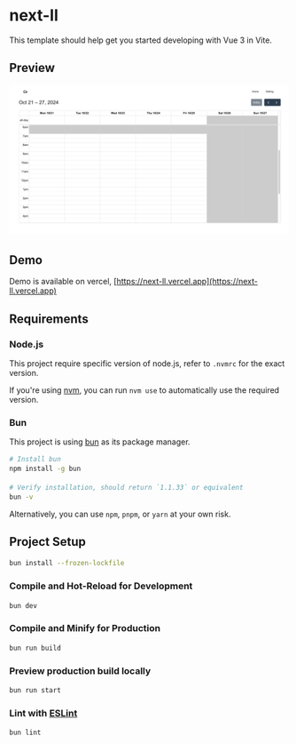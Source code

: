 # next-ll

This template should help get you started developing with Vue 3 in Vite.

## Preview

![Preview](./docs/preview.png "Preview")

## Demo

Demo is available on vercel, [https://next-ll.vercel.app](https://next-ll.vercel.app)

## Requirements

### Node.js

This project require specific version of node.js, refer to `.nvmrc` for the exact version.

If you're using [nvm](https://github.com/nvm-sh/nvm), you can run `nvm use` to automatically use the required version.

### Bun

This project is using [bun](https://bun.sh) as its package manager.

```sh
# Install bun
npm install -g bun

# Verify installation, should return `1.1.33` or equivalent
bun -v
```

Alternatively, you can use `npm`, `pnpm`, or `yarn` at your own risk.

## Project Setup

```sh
bun install --frozen-lockfile
```

### Compile and Hot-Reload for Development

```sh
bun dev
```

### Compile and Minify for Production

```sh
bun run build
```

### Preview production build locally

```sh
bun run start
```

### Lint with [ESLint](https://eslint.org/)

```sh
bun lint
```
